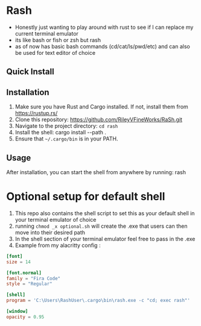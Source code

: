 # Rash
- Honestly just wanting to play around with rust to see if I can replace my current terminal emulator
- its like bash or fish or zsh but rash
- as of now has basic bash commands (cd/cat/ls/pwd/etc) and can also be used for text editor of choice

## Quick Install

## Installation
1. Make sure you have Rust and Cargo installed. If not, install them from https://rustup.rs/
2. Clone this repository: https://github.com/RileyVFineWorks/RaSh.git
3. Navigate to the project directory: `cd rash`
4. Install the shell: cargo install --path .
5. Ensure that `~/.cargo/bin` is in your PATH.

## Usage
After installation, you can start the shell from anywhere by running: rash

# Optional setup for default shell
1. This repo also contains the shell script to set this as your default shell in your terminal emulator of choice
2. running `chmod _x optional.sh` will create the .exe that users can then move into their desired path
3. In the shell section of your terminal emulator feel free to pass in the .exe
4. Example from my alacritty config :

```toml
[font]
size = 14

[font.normal]
family = "Fira Code"
style = "Regular"

[shell]
program = 'C:\Users\RashUser\.cargo\bin\rash.exe -c "cd; exec rash"'

[window]
opacity = 0.95
